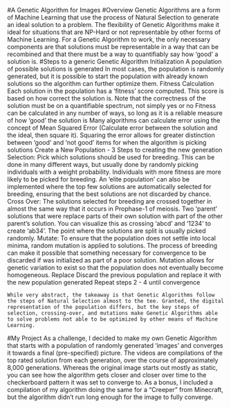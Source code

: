 #A Genetic Algorithm for Images
#Overview
Genetic Algorithms are a form of Machine Learning that use the process of Natural Selection to generate an ideal solution to a problem. The flexibility of Genetic Algorithms make it ideal for situations that are NP-Hard or not representable by other forms of Machine Learning. For a Genetic Algorithm to work, the only necessary components are that solutions must be representable in a way that can be recombined and that there must be a way to quantifiably say how ‘good’ a solution is.
#Steps to a generic Genetic Algorithm
Initialization
A population of possible solutions is generated
In most cases, the population is randomly generated, but it is possible to start the population with already known solutions so the algorithm can further optimize them.
Fitness Calculation
Each solution in the population has a ‘fitness’ score computed. This score is based on how correct the solution is.
Note that the correctness of the solution must be on a quantifiable spectrum, not simply yes or no
Fitness can be calculated in any number of ways, so long as it is a reliable measure of how ‘good’ the solution is
Many algorithms can calculate error using the concept of Mean Squared Error (Calculate error between the solution and the ideal, then square it). Squaring the error allows for greater distinction between ‘good’ and ‘not good’ items for when the algorithm is picking solutions
Create a New Population - 3 Steps to creating the new generation
Selection:
Pick which solutions should be used for breeding. This can be done in many different ways, but usually done by randomly picking individuals with a weight probability. Individuals with more fitness are more likely to be picked for breeding. An ‘elite population’ can also be implemented where the top few solutions are automatically selected for breeding, ensuring that the best solutions are not discarded by chance.
Cross Over:
The solutions selected for breeding are crossed together in almost the same way that it occurs in Prophase-1 of meiosis. Two ‘parent’ solutions that were replace parts of their own solution with part of the other parent’s solution. You can visualize this as crossing ‘abcd’ and ‘1234’ to create ‘ab34’. The point where the solutions are split is usually picked randomly.
Mutate:
To ensure that the population does not settle into local minima, random mutation is applied to solutions. The process of breeding can make it possible that something necessary for convergence to be discarded if was initialized as part of a poor solution. Mutation allows for genetic variation to exist so that the population does not eventually become homogeneous.
Replace
Discard the previous population and replace it with the new population generated
Repeat steps 2 - 4 until convergence

	While very abstract, the takeaway is that Genetic Algorithms follow the steps of Natural Selection almost to the tee. Granted, the digital representation of the population differs, but the key steps of selection, crossing-over, and mutations make Genetic Algorithms able to solve problems not able to be optimized by other means of Machine Learning.

#My Project
	As a challenge, I decided to make my own Genetic Algorithm that starts with a population of randomly generated ‘images’ and converges it towards a final (pre-specified) picture. The videos are compilations of the top rated solution from each generation, over the course of approximately 8,000 generations. Whereas the original image starts out mostly as static, you can see how the algorithm gets closer and closer over time to the checkerboard pattern it was set to converge to. As a bonus, I included a compilation of my algorithm doing the same for a “Creeper” from Minecraft, but the algorithm didn’t run long enough for the image to fully converge.
